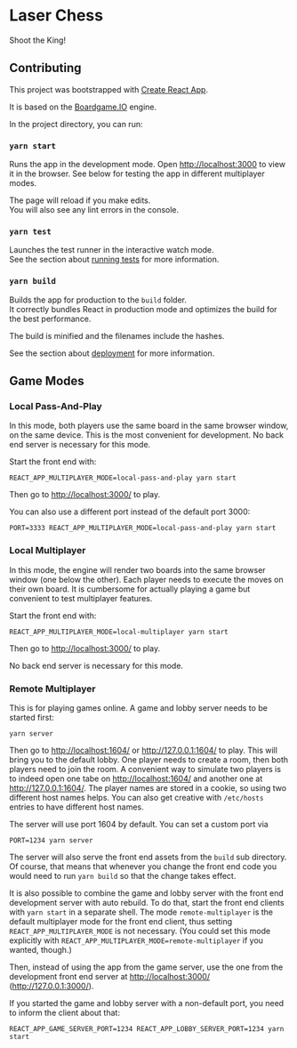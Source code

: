 # Laser Chess

Shoot the King!

## Contributing

This project was bootstrapped with [Create React App](https://github.com/facebook/create-react-app).

It is based on the [Boardgame.IO](https://boardgame.io/) engine.

In the project directory, you can run:

### `yarn start`

Runs the app in the development mode. Open <http://localhost:3000> to view it in the browser. See below for testing the app in different multiplayer modes.

The page will reload if you make edits.<br />
You will also see any lint errors in the console.

### `yarn test`

Launches the test runner in the interactive watch mode.<br />
See the section about [running tests](https://facebook.github.io/create-react-app/docs/running-tests) for more information.

### `yarn build`

Builds the app for production to the `build` folder.<br />
It correctly bundles React in production mode and optimizes the build for the best performance.

The build is minified and the filenames include the hashes.<br />

See the section about [deployment](https://facebook.github.io/create-react-app/docs/deployment) for more information.

## Game Modes

### Local Pass-And-Play

In this mode, both players use the same board in the same browser window, on the same device. This is the most convenient for development. No back end server is necessary for this mode.

Start the front end with:

```
REACT_APP_MULTIPLAYER_MODE=local-pass-and-play yarn start
```

Then go to <http://localhost:3000/> to play.

You can also use a different port instead of the default port 3000:
```
PORT=3333 REACT_APP_MULTIPLAYER_MODE=local-pass-and-play yarn start
```

### Local Multiplayer

In this mode, the engine will render two boards into the same browser window (one below the other). Each player needs to execute the moves on their own board. It is cumbersome for actually playing a game but convenient to test multiplayer features.

Start the front end with:

```
REACT_APP_MULTIPLAYER_MODE=local-multiplayer yarn start
```

Then go to <http://localhost:3000/> to play.

No back end server is necessary for this mode.

### Remote Multiplayer

This is for playing games online. A game and lobby server needs to be started first:

```
yarn server
```

Then go to <http://localhost:1604/> or <http://127.0.0.1:1604/> to play. This will bring you to the default lobby. One player needs to create a room, then both players need to join the room. A convenient way to simulate two players is to indeed open one tabe on <http://localhost:1604/> and another one at <http://127.0.0.1:1604/>. The player names are stored in a cookie, so using two different host names helps. You can also get creative with `/etc/hosts` entries to have different host names.

The server will use port 1604 by default. You can set a custom port via

```
PORT=1234 yarn server
```

The server will also serve the front end assets from the `build` sub directory. Of course, that means that whenever you change the front end code you would need to run `yarn build` so that the change takes effect.

It is also possible to combine the game and lobby server with the front end development server with auto rebuild. To do that, start the front end clients with `yarn start` in a separate shell. The mode `remote-multiplayer` is the default multiplayer mode for the front end client, thus setting `REACT_APP_MULTIPLAYER_MODE` is not necessary. (You could set this mode explicitly with `REACT_APP_MULTIPLAYER_MODE=remote-multiplayer` if you wanted, though.)

Then, instead of using the app from the game server, use the one from the development front end server at <http://localhost:3000/> (<http://127.0.0.1:3000/>).

If you started the game and lobby server with a non-default port, you need to inform the client about that:
```
REACT_APP_GAME_SERVER_PORT=1234 REACT_APP_LOBBY_SERVER_PORT=1234 yarn start
```


